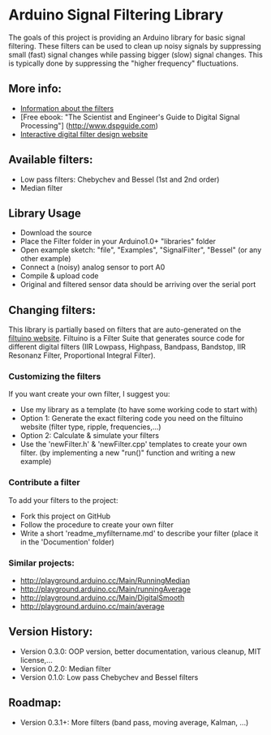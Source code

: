 # Arduino Signal Filtering Library
The goals of this project is providing an Arduino library for basic signal filtering.
These filters can be used to clean up noisy signals by suppressing small (fast) signal changes while passing bigger (slow) signal changes. 
This is typically done by suppressing the "higher frequency" fluctuations.

## More info:
 * [Information about the filters](https://github.com/jeroendoggen/Arduino-signal-filtering-library/wiki/Signal-Filtering-Basics)
 * [Free ebook: "The Scientist and Engineer's Guide to Digital Signal Processing"] (http://www.dspguide.com)
 * [Interactive digital filter design website](http://www-users.cs.york.ac.uk/~fisher/mkfilter/)

## Available filters:
 * Low pass filters: Chebychev and Bessel (1st and 2nd order)
 * Median filter

## Library Usage
 * Download the source
 * Place the Filter folder in your Arduino1.0+ "libraries" folder
 * Open example sketch: "file", "Examples", "SignalFilter", "Bessel" (or any other example)
 * Connect a (noisy) analog sensor to port A0
 * Compile & upload code
 * Original and filtered sensor data should be arriving over the serial port

## Changing filters:
This library is partially based on filters that are auto-generated on the [filtuino website](http://www.schwietering.com/jayduino/filtuino/).
Filtuino is a Filter Suite that generates source code for different digital filters (IIR Lowpass, Highpass, Bandpass, Bandstop, IIR Resonanz Filter, Proportional Integral Filter).

### Customizing the filters
If you want create your own filter, I suggest you:
 * Use my library as a template (to have some working code to start with)
 * Option 1: Generate the exact filtering code you need on the filtuino website (filter type, ripple, frequencies,...)
 * Option 2: Calculate & simulate your filters
 * Use the 'newFilter.h' & 'newFilter.cpp' templates to create your own filter. (by implementing a new "run()" function and writing a new example)

### Contribute a filter
To add your filters to the project:
 * Fork this project on GitHub
 * Follow the procedure to create your own filter
 * Write a short 'readme_myfiltername.md' to describe your filter (place it in the 'Documention' folder) 

### Similar projects:
 * http://playground.arduino.cc/Main/RunningMedian
 * http://playground.arduino.cc/Main/runningAverage
 * http://playground.arduino.cc/Main/DigitalSmooth
 * http://playground.arduino.cc/main/average

## Version History:
 * Version 0.3.0: OOP version, better documentation, various cleanup, MIT license,...
 * Version 0.2.0: Median filter
 * Version 0.1.0: Low pass Chebychev and Bessel filters

## Roadmap:
 * Version 0.3.1+: More filters (band pass, moving average, Kalman, ...)                                             
